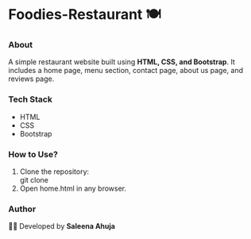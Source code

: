 # Foodies-Restaurant  🍽️

### About 
A simple restaurant website built using  **HTML, CSS, and Bootstrap**. It includes a home page, menu section, contact page, about us page, and reviews page.

### Tech Stack  
- HTML  
- CSS  
- Bootstrap

 ### How to Use?  
1. Clone the repository:  
   git clone <repo-link>
2. Open home.html in any browser.

### Author
👩‍💻 Developed by **Saleena Ahuja**

